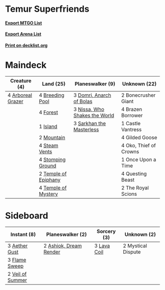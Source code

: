 # Temur Superfriends

#### [Export MTGO List](../collection/Temur%20Superfriends/Temur%20Superfriends.txt)
#### [Export Arena List](../collection/Temur%20Superfriends/Temur%20Superfriends_arena.txt)
#### [Print on decklist.org](http://decklist.org/?deckmain=4%09Arboreal%20Grazer%0A2%09Bonecrusher%20Giant%0A4%09Brazen%20Borrower%0A4%09Breeding%20Pool%0A1%09Castle%20Vantress%0A3%09Domri,%20Anarch%20of%20Bolas%0A4%09Forest%0A4%09Gilded%20Goose%0A1%09Island%0A2%09Mountain%0A3%09Nissa,%20Who%20Shakes%20the%20World%0A4%09Oko,%20Thief%20of%20Crowns%0A1%09Once%20Upon%20a%20Time%0A4%09Questing%20Beast%0A3%09Sarkhan%20the%20Masterless%0A4%09Steam%20Vents%0A4%09Stomping%20Ground%0A2%09Temple%20of%20Epiphany%0A4%09Temple%20of%20Mystery%0A2%09The%20Royal%20Scions&deckside=3%09Aether%20Gust%0A2%09Ashiok,%20Dream%20Render%0A3%09Flame%20Sweep%0A3%09Lava%20Coil%0A2%09Mystical%20Dispute%0A2%09Veil%20of%20Summer)
# Maindeck

|                                        Creature (4)                                        |                                           Land (25)                                           |                                            Planeswalker (9)                                            |     Unknown (22)     |
|--------------------------------------------------------------------------------------------|-----------------------------------------------------------------------------------------------|--------------------------------------------------------------------------------------------------------|----------------------|
|4 [Arboreal Grazer](http://gatherer.wizards.com/Pages/Card/Details.aspx?multiverseid=461076)|4 [Breeding Pool](http://gatherer.wizards.com/Pages/Card/Details.aspx?multiverseid=97088)      |3 [Domri, Anarch of Bolas](http://gatherer.wizards.com/Pages/Card/Details.aspx?multiverseid=461118)     |2 Bonecrusher Giant   |
|                                                                                            |4 [Forest](http://gatherer.wizards.com/Pages/Card/Details.aspx?multiverseid=439860)            |3 [Nissa, Who Shakes the World](http://gatherer.wizards.com/Pages/Card/Details.aspx?multiverseid=461096)|4 Brazen Borrower     |
|                                                                                            |1 [Island](http://gatherer.wizards.com/Pages/Card/Details.aspx?multiverseid=439857)            |3 [Sarkhan the Masterless](http://gatherer.wizards.com/Pages/Card/Details.aspx?multiverseid=461070)     |1 Castle Vantress     |
|                                                                                            |2 [Mountain](http://gatherer.wizards.com/Pages/Card/Details.aspx?multiverseid=439859)          |                                                                                                        |4 Gilded Goose        |
|                                                                                            |4 [Steam Vents](http://gatherer.wizards.com/Pages/Card/Details.aspx?multiverseid=405109)       |                                                                                                        |4 Oko, Thief of Crowns|
|                                                                                            |4 [Stomping Ground](http://gatherer.wizards.com/Pages/Card/Details.aspx?multiverseid=405110)   |                                                                                                        |1 Once Upon a Time    |
|                                                                                            |2 [Temple of Epiphany](http://gatherer.wizards.com/Pages/Card/Details.aspx?multiverseid=442808)|                                                                                                        |4 Questing Beast      |
|                                                                                            |4 [Temple of Mystery](http://gatherer.wizards.com/Pages/Card/Details.aspx?multiverseid=373571) |                                                                                                        |2 The Royal Scions    |


# Sideboard

|                                        Instant (8)                                        |                                        Planeswalker (2)                                         |                                     Sorcery (3)                                      |   Unknown (2)    |
|-------------------------------------------------------------------------------------------|-------------------------------------------------------------------------------------------------|--------------------------------------------------------------------------------------|------------------|
|3 [Aether Gust](http://gatherer.wizards.com/Pages/Card/Details.aspx?multiverseid=466796)   |2 [Ashiok, Dream Render](http://gatherer.wizards.com/Pages/Card/Details.aspx?multiverseid=461155)|3 [Lava Coil](http://gatherer.wizards.com/Pages/Card/Details.aspx?multiverseid=452858)|2 Mystical Dispute|
|3 [Flame Sweep](http://gatherer.wizards.com/Pages/Card/Details.aspx?multiverseid=466893)   |                                                                                                 |                                                                                      |                  |
|2 [Veil of Summer](http://gatherer.wizards.com/Pages/Card/Details.aspx?multiverseid=466952)|                                                                                                 |                                                                                      |                  |

